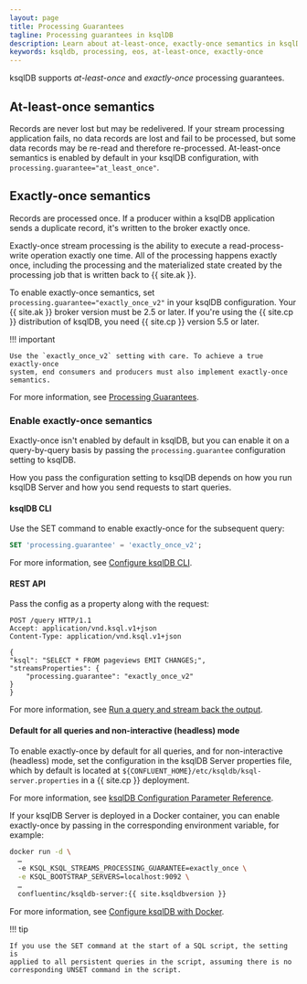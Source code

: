 ```yaml
---
layout: page
title: Processing Guarantees
tagline: Processing guarantees in ksqlDB
description: Learn about at-least-once, exactly-once semantics in ksqlDB
keywords: ksqldb, processing, eos, at-least-once, exactly-once
---
```


<script type="text/javascript">
        window.location = 'https://docs.confluent.io/platform/current/ksqldb/operate-and-deploy/processing-guarantees.html';
</script>

ksqlDB supports *at-least-once* and *exactly-once* processing guarantees.

At-least-once semantics
-----------------------

Records are never lost but may be redelivered. If your stream processing
application fails, no data records are lost and fail to be processed, but some
data records may be re-read and therefore re-processed. At-least-once semantics
is enabled by default in your ksqlDB configuration, with
`processing.guarantee="at_least_once"`.

Exactly-once semantics
----------------------

Records are processed once. If a producer within a ksqlDB application
sends a duplicate record, it's written to the broker exactly once.

Exactly-once stream processing is the ability to execute a read-process-write
operation exactly one time. All of the processing happens exactly once,
including the processing and the materialized state created by the processing
job that is written back to {{ site.ak }}.

To enable exactly-once semantics, set `processing.guarantee="exactly_once_v2"` in
your ksqlDB configuration. Your {{ site.ak }} broker version must be 2.5 or later.
If you're using the {{ site.cp }} distribution of ksqlDB, you need {{ site.cp }}
version 5.5 or later.

!!! important

    Use the `exactly_once_v2` setting with care. To achieve a true exactly-once
    system, end consumers and producers must also implement exactly-once
    semantics.

For more information, see
[Processing Guarantees](https://docs.confluent.io/current/streams/concepts.html#processing-guarantees).

### Enable exactly-once semantics

Exactly-once isn't enabled by default in ksqlDB, but you can enable it on a
query-by-query basis by passing the `processing.guarantee` configuration setting
to ksqlDB.

How you pass the configuration setting to ksqlDB depends on how you
run ksqlDB Server and how you send requests to start queries.

#### ksqlDB CLI

Use the SET command to enable exactly-once for the subsequent
query:

```sql
SET 'processing.guarantee' = 'exactly_once_v2';
```

For more information, see
[Configure ksqlDB CLI](../operate-and-deploy/installation/cli-config.md).

#### REST API

Pass the config as a property along with the request:

```http
POST /query HTTP/1.1
Accept: application/vnd.ksql.v1+json
Content-Type: application/vnd.ksql.v1+json

{
"ksql": "SELECT * FROM pageviews EMIT CHANGES;",
"streamsProperties": {
    "processing.guarantee": "exactly_once_v2"
}
}
```

For more information, see
[Run a query and stream back the output](../developer-guide/ksqldb-rest-api/query-endpoint.md).

#### Default for all queries and non-interactive (headless) mode

To enable exactly-once by default for all queries, and for non-interactive
(headless) mode, set the configuration in the ksqlDB Server properties file,
which by default is located at
`${CONFLUENT_HOME}/etc/ksqldb/ksql-server.properties` in a {{ site.cp }}
deployment.

For more information, see
[ksqlDB Configuration Parameter Reference](/reference/server-configuration).

If your ksqlDB Server is deployed in a Docker container, you can enable 
exactly-once by passing in the corresponding environment variable, for example:

```bash
docker run -d \
  … 
  -e KSQL_KSQL_STREAMS_PROCESSING_GUARANTEE=exactly_once \
  -e KSQL_BOOTSTRAP_SERVERS=localhost:9092 \
  … 
  confluentinc/ksqldb-server:{{ site.ksqldbversion }}
```

For more information, see
[Configure ksqlDB with Docker](../operate-and-deploy/installation/install-ksqldb-with-docker.md).


!!! tip

    If you use the SET command at the start of a SQL script, the setting is
    applied to all persistent queries in the script, assuming there is no
    corresponding UNSET command in the script.
